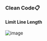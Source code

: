 ### **Clean Code📋**


#### Limit Line Length

![image](https://user-images.githubusercontent.com/49467689/185847305-a388f6a8-04c0-4701-95cd-163b2ccc7553.png)
